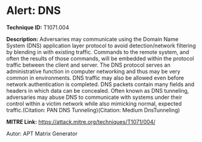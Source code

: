 # Alert: DNS

**Technique ID:** T1071.004

**Description:** Adversaries may communicate using the Domain Name System (DNS) application layer protocol to avoid detection/network filtering by blending in with existing traffic. Commands to the remote system, and often the results of those commands, will be embedded within the protocol traffic between the client and server.   The DNS protocol serves an administrative function in computer networking and thus may be very common in environments. DNS traffic may also be allowed even before network authentication is completed. DNS packets contain many fields and headers in which data can be concealed. Often known as DNS tunneling, adversaries may abuse DNS to communicate with systems under their control within a victim network while also mimicking normal, expected traffic.(Citation: PAN DNS Tunneling)(Citation: Medium DnsTunneling) 

**MITRE Link:** https://attack.mitre.org/techniques/T1071/004/

Autor: APT Matrix Generator

<!--
Tactics: 
Technique ID: T1071.004
Status: Pending
-->
